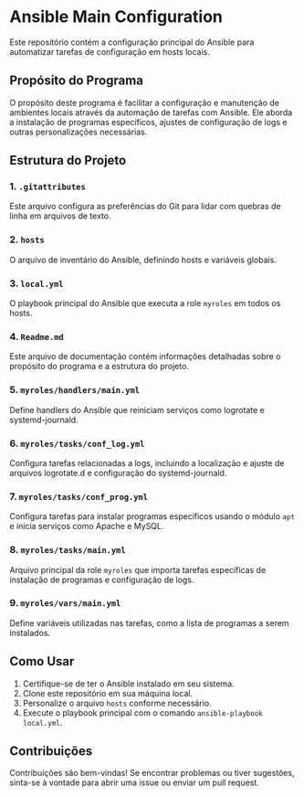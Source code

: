 # Ansible Main Configuration

Este repositório contém a configuração principal do Ansible para automatizar tarefas de configuração em hosts locais.

## Propósito do Programa

O propósito deste programa é facilitar a configuração e manutenção de ambientes locais através da automação de tarefas com Ansible. Ele aborda a instalação de programas específicos, ajustes de configuração de logs e outras personalizações necessárias.

## Estrutura do Projeto

### 1. `.gitattributes`

Este arquivo configura as preferências do Git para lidar com quebras de linha em arquivos de texto.

### 2. `hosts`

O arquivo de inventário do Ansible, definindo hosts e variáveis globais.

### 3. `local.yml`

O playbook principal do Ansible que executa a role `myroles` em todos os hosts.

### 4. `Readme.md`

Este arquivo de documentação contém informações detalhadas sobre o propósito do programa e a estrutura do projeto.

### 5. `myroles/handlers/main.yml`

Define handlers do Ansible que reiniciam serviços como logrotate e systemd-journald.

### 6. `myroles/tasks/conf_log.yml`

Configura tarefas relacionadas a logs, incluindo a localização e ajuste de arquivos logrotate.d e configuração do systemd-journald.

### 7. `myroles/tasks/conf_prog.yml`

Configura tarefas para instalar programas específicos usando o módulo `apt` e inicia serviços como Apache e MySQL.

### 8. `myroles/tasks/main.yml`

Arquivo principal da role `myroles` que importa tarefas específicas de instalação de programas e configuração de logs.

### 9. `myroles/vars/main.yml`

Define variáveis utilizadas nas tarefas, como a lista de programas a serem instalados.

## Como Usar

1. Certifique-se de ter o Ansible instalado em seu sistema.
2. Clone este repositório em sua máquina local.
3. Personalize o arquivo `hosts` conforme necessário.
4. Execute o playbook principal com o comando `ansible-playbook local.yml`.

## Contribuições

Contribuições são bem-vindas! Se encontrar problemas ou tiver sugestões, sinta-se à vontade para abrir uma issue ou enviar um pull request.
